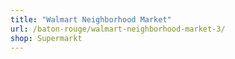 ```yaml
---
title: "Walmart Neighborhood Market"
url: /baton-rouge/walmart-neighborhood-market-3/
shop: Supermarkt
---
```

